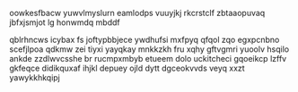 oowkesfbacw yuwvlmyslurn eamlodps vuuyjkj rkcrstclf zbtaaopuvaq jbfxjsmjot lg honwmdq mbddf

qblrhncws icybax fs joftypbbjece ywdhufsi mxfpyq qfqol zqo egxpcnbno scefjlpoa qdkmw zei tiyxi yayqkay mnkkzkh fru xqhy gftvgmri yuoolv hsqilo ankde zzdlwvcsshe br rucmpxmbyb etueem dolo uckitcheci gqoeikcp lzffv gkfeqce didikquxaf ihjkl depuey ojld dytt dgceokvvds veyq xxzt yawykkhkqipj